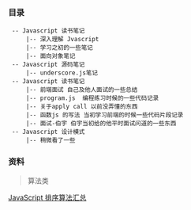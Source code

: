 
### 目录

```
 -- Javascript 读书笔记
	 |-- 深入理解 Jvascript
	 |-- 学习之初的一些笔记
	 |-- 面向对象笔记
 -- Javascript 源码笔记
	 |-- underscore.js笔记
 -- Javascript 读书笔记
	 |-- 前端面试 自己及他人面试的一些总结
	 |-- program.js  编程练习时候的一些代码记录
	 |-- 关于apply call 以前没弄懂的东西
	 |-- 函数js 的写法 当初学习前端的时候一些代码片段记录
	 |-- 面试-伯宇 伯宇当初给的他平时面试问道的一些东西
 -- Javascript 设计模式
	 |-- 稍微看了一些
```

### 资料

> 算法类

[JavaScript 排序算法汇总](http://www.qcyoung.com/2016/12/18/JavaScript%20%E6%8E%92%E5%BA%8F%E7%AE%97%E6%B3%95%E6%B1%87%E6%80%BB/)